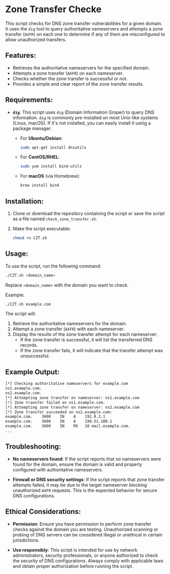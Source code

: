 # Zone Transfer Checke

This script checks for DNS zone transfer vulnerabilities for a given domain. It uses the `dig` tool to query authoritative nameservers and attempts a zone transfer (`AXFR`) on each one to determine if any of them are misconfigured to allow unauthorized transfers.

## Features:
- Retrieves the authoritative nameservers for the specified domain.
- Attempts a zone transfer (`AXFR`) on each nameserver.
- Checks whether the zone transfer is successful or not.
- Provides a simple and clear report of the zone transfer results.

## Requirements:
- **`dig`**: This script uses `dig` (Domain Information Groper) to query DNS information. `dig` is commonly pre-installed on most Unix-like systems (Linux, macOS). If it's not installed, you can easily install it using a package manager.

    - For **Ubuntu/Debian**:
      ```bash
      sudo apt-get install dnsutils
      ```
    - For **CentOS/RHEL**:
      ```bash
      sudo yum install bind-utils
      ```
    - For **macOS** (via Homebrew):
      ```bash
      brew install bind
      ```

## Installation:

1. Clone or download the repository containing the script or save the script as a file named `check_zone_transfer.sh`.

2. Make the script executable:
   ```bash
   chmod +x CZT.sh
   ```

## Usage:

To use the script, run the following command:

```bash
./CZT.sh <domain_name>
```

Replace `<domain_name>` with the domain you want to check.

Example:
```bash
./CZT.sh example.com
```

The script will:

1. Retrieve the authoritative nameservers for the domain.
2. Attempt a zone transfer (`AXFR`) with each nameserver.
3. Display the results of the zone transfer attempt for each nameserver:
   - If the zone transfer is successful, it will list the transferred DNS records.
   - If the zone transfer fails, it will indicate that the transfer attempt was unsuccessful.

## Example Output:

```bash
[*] Checking authoritative nameservers for example.com
ns1.example.com.
ns2.example.com.
[*] Attempting zone transfer on nameserver: ns1.example.com
[!] Zone transfer failed on ns1.example.com.
[*] Attempting zone transfer on nameserver: ns2.example.com
[*] Zone transfer succeeded on ns2.example.com:
example.com.    3600    IN    A    192.0.2.1
example.com.    3600    IN    A    198.51.100.1
example.com.    3600    IN    MX   10 mail.example.com.
...
```

## Troubleshooting:
- **No nameservers found**: If the script reports that no nameservers were found for the domain, ensure the domain is valid and properly configured with authoritative nameservers.
  
- **Firewall or DNS security settings**: If the script reports that zone transfer attempts failed, it may be due to the target nameserver blocking unauthorized `AXFR` requests. This is the expected behavior for secure DNS configurations.

## Ethical Considerations:
- **Permission**: Ensure you have permission to perform zone transfer checks against the domain you are testing. Unauthorized scanning or probing of DNS servers can be considered illegal or unethical in certain jurisdictions.
  
- **Use responsibly**: This script is intended for use by network administrators, security professionals, or anyone authorized to check the security of DNS configurations. Always comply with applicable laws and obtain proper authorization before running the script.
